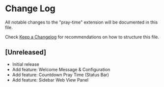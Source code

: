 # Change Log

All notable changes to the "pray-time" extension will be documented in this file.

Check [Keep a Changelog](http://keepachangelog.com/) for recommendations on how to structure this file.

## [Unreleased]

- Initial release
- Add feature: Welcome Message & Configuration
- Add feature: Countdown Pray Time (Status Bar)
- Add feature: Sidebar Web View Panel